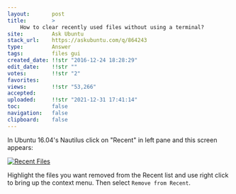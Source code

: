 ```yaml
---
layout:       post
title:        >
    How to clear recently used files without using a terminal?
site:         Ask Ubuntu
stack_url:    https://askubuntu.com/q/864243
type:         Answer
tags:         files gui
created_date: !!str "2016-12-24 18:28:29"
edit_date:    !!str ""
votes:        !!str "2"
favorites:    
views:        !!str "53,266"
accepted:     
uploaded:     !!str "2021-12-31 17:41:14"
toc:          false
navigation:   false
clipboard:    false
---
```


In Ubuntu 16.04's Nautilus click on "Recent" in left pane and this screen appears:

[![Recent Files][1]][1]

Highlight the files you want removed from the Recent list and use right click to bring up the context menu. Then select `Remove from Recent`.

  [1]: https://i.stack.imgur.com/fvUqx.png
